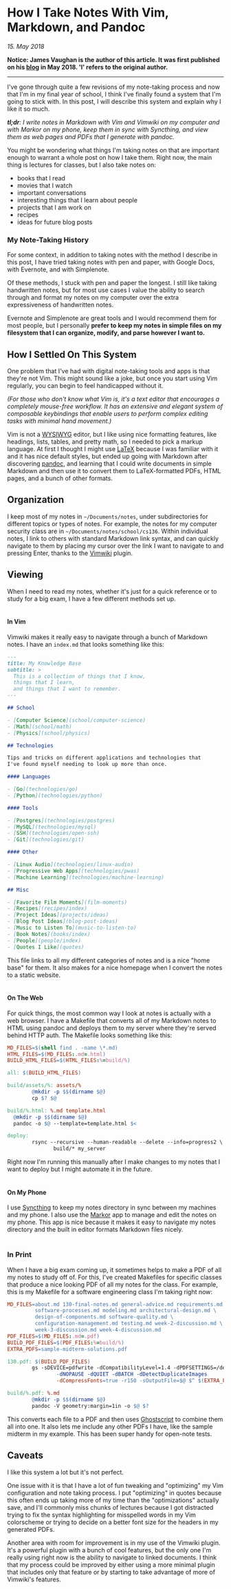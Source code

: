 # How I Take Notes With Vim, Markdown, and Pandoc
_15. May 2018_

**Notice: James Vaughan is the author of this article. It was first published on his [blog](https://jamesbvaughan.com/markdown-pandoc-notes/) in May 2018. 'I' refers to the original author.**

----------

I've gone through quite a few revisions of my note-taking process
and now that I'm in my final year of school,
I think I've finally found a system that I'm going to stick with.
In this post, I will describe this system and explain why I like it so much.

_**tl;dr**: I write notes in Markdown with Vim and Vimwiki on my computer
and with Markor on my phone,
keep them in sync with Syncthing,
and view them as web pages and PDFs that I generate with pandoc._

You might be wondering what things I'm taking notes on that are important
enough to warrant a whole post on how I take them.
Right now, the main thing is lectures for classes,
but I also take notes on:

- books that I read
- movies that I watch
- important conversations
- interesting things that I learn about people
- projects that I am work on
- recipes
- ideas for future blog posts

<!-- more -->

### My Note-Taking History

For some context,
in addition to taking notes with the method I describe in this post,
I have tried taking notes
with pen and paper,
with Google Docs,
with Evernote,
and
with Simplenote.

Of these methods, I stuck with pen and paper the longest.
I still like taking handwritten notes, but for most use cases
I value the ability to search through and format my notes
on my computer over the extra expressiveness of handwritten notes.

Evernote and Simplenote are great tools and I would recommend them for most
people, but I personally **prefer to keep my notes in simple files
on my filesystem that I can organize, modify, and parse however I want to.**

## How I Settled On This System

One problem that I've had with digital note-taking tools and apps is that
they're not Vim.
This might sound like a joke, but once you start using
Vim regularly, you can begin to feel handicapped without it.

_(For those who don't know what Vim is,
it's a text editor that encourages a completely mouse-free workflow.
It has an
extensive and elegant system of composable keybindings that enable users to
perform complex editing tasks with minimal hand movement.)_

Vim is not a [WYSIWYG](https://en.wikipedia.org/wiki/WYSIWYG)
editor, but I like using nice formatting features,
like
headings,
lists,
tables,
and pretty math,
so I needed to pick a markup language.
At first I thought I might use
[LaTeX](https://www.latex-project.org//)
because I was familiar with it and
it has nice default styles,
but ended up going with Markdown after discovering
[pandoc](http://pandoc.org/),
and learning that I could write documents in simple Markdown and
then use it to convert them
to LaTeX-formatted PDFs, HTML pages, and a bunch of other formats.

## Organization

I keep most of my notes in `~/Documents/notes`,
under subdirectories for different topics or types of notes.
For example, the notes for my computer security class are in
`~/Documents/notes/school/cs136`.
Within individual notes, I link to others with standard Markdown link syntax,
and can quickly navigate to them by placing my cursor over the link I want
to navigate to and pressing Enter, thanks to the
[Vimwiki](http://vimwiki.github.io/) plugin.

## Viewing

When I need to read my notes,
whether it's just for a quick reference
or to study for a big exam,
I have a few different methods set up.
<br/><br/>
#### In Vim

Vimwiki makes it really easy to navigate through a bunch of Markdown notes.
I have an `index.md` that looks something like this:

```markdown
---
title: My Knowledge Base
subtitle: >
  This is a collection of things that I know,
  things that I learn,
  and things that I want to remember.
---

## School

- [Computer Science](school/computer-science)
- [Math](school/math)
- [Physics](school/physics)

## Technologies

Tips and tricks on different applications and technologies that
I've found myself needing to look up more than once.

#### Languages

- [Go](technologies/go)
- [Python](technologies/python)

#### Tools

- [Postgres](technologies/postgres)
- [MySQL](technologies/mysql)
- [SSH](technologies/open-ssh)
- [Git](technologies/git)

#### Other

- [Linux Audio](technologies/linux-audio)
- [Progressive Web Apps](technologies/pwas)
- [Machine Learning](technologies/machine-learning)

## Misc

- [Favorite Film Moments](film-moments)
- [Recipes](recipes/index)
- [Project Ideas](projects/ideas)
- [Blog Post Ideas](blog-post-ideas)
- [Music to Listen To](music-to-listen-to)
- [Book Notes](books/index)
- [People](people/index)
- [Quotes I Like](quotes)
```

This file links to all my different categories of notes and
is a nice "home base" for them.
It also makes for a nice homepage when I convert the notes to a static
website.
<br/><br/>
#### On The Web

For quick things, the most common way I look at notes is actually with a web
browser.
I have a Makefile that converts all of my Markdown notes to HTML using
pandoc and deploys them to my server where they're served behind HTTP auth.
The Makefile looks something like this:

```makefile
MD_FILES=$(shell find . -name \*.md)
HTML_FILES=$(MD_FILES:.md=.html)
BUILD_HTML_FILES=$(HTML_FILES:%=build/%)

all: $(BUILD_HTML_FILES)

build/assets/%: assets/%
        @mkdir -p $$(dirname $@)
        cp $? $@

build/%.html: %.md template.html
  @mkdir -p $$(dirname $@)
  pandoc -o $@ --template=template.html $<

deploy:
        rsync --recursive --human-readable --delete --info=progress2 \
               build/* my_server
```

Right now I'm running this manually after I make changes to my notes that I
want to deploy but I might automate it in the future.
<br/><br/>
#### On My Phone

I use
[Syncthing](https://syncthing.net/)
to keep my notes directory in sync between my machines and my phone.
I also use the
[Markor](https://github.com/gsantner/markor)
app to manage and edit the notes on my phone.
This app is nice because it makes it easy to navigate my notes
directory and the built in editor formats Markdown files nicely.
<br/><br/>
### In Print

When I have a big exam coming up,
it sometimes helps to make a PDF of all my notes to study off of.
For this, I've created Makefiles for specific classes that produce a nice
looking PDF of all my notes for the class.
For example, this is my Makefile for a software engineering class I'm taking
right now:

```makefile
MD_FILES=about.md 130-final-notes.md general-advice.md requirements.md \
         software-processes.md modeling.md architectural-design.md \
         design-of-components.md software-quality.md \
         configuration-management.md testing.md week-2-discussion.md \
         week-3-discussion.md week-4-discussion.md
PDF_FILES=$(MD_FILES:.md=.pdf)
BUILD_PDF_FILES=$(PDF_FILES:%=build/%)
EXTRA_PDFS=sample-midterm-solutions.pdf

130.pdf: $(BUILD_PDF_FILES)
        gs -sDEVICE=pdfwrite -dCompatibilityLevel=1.4 -dPDFSETTINGS=/default \
                -dNOPAUSE -dQUIET -dBATCH -dDetectDuplicateImages
                -dCompressFonts=true -r150 -sOutputFile=$@ $^ $(EXTRA_PDFS)

build/%.pdf: %.md
        @mkdir -p $$(dirname $@)
        pandoc -V geometry:margin=1in -o $@ $?
```

This converts each file to a PDF and then uses
[Ghostscript](https://www.ghostscript.com/)
to combine them all into one.
It also lets me include any other PDFs I have, like the sample midterm in
my example.
This has been super handy for open-note tests.

## Caveats

I like this system a lot but it's not perfect.

One issue with it is that I have a lot of fun tweaking and "optimizing"
my Vim configuration and note taking process.
I put "optimizing" in quotes because this often ends up taking more of my
time than the "optimizations" actually save,
and I'll commonly miss chunks of lectures because I got distracted trying
to fix the syntax highlighting for misspelled words in my Vim colorscheme
or trying to decide on a better font size for the headers in my generated
PDFs.

Another area with room for improvement is in my use of the Vimwiki plugin.
It's a powerful plugin with a bunch of cool features, but
the only one I'm really using right now is the ability to navigate to linked
documents.
I think that my process could be improved by either using a more minimal
plugin that includes only that feature or by starting to take advantage of
more of Vimwiki's features.
